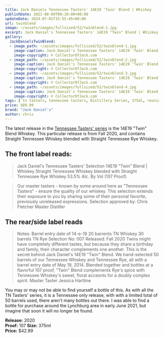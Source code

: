 ```yaml
---
title: Jack Daniels Tennessee Tasters' 14E19 'Twin' Blend | Whiskey
publishDate: 2021-08-09T00:10:00+00:00
updateDate: 2024-07-01T15:55:45+00:00
url: twinblend
image: ~/assets/images/fullsized/52/twinblend-1.jpg
excerpt: Jack Daniel's Tennessee Tasters' 14E19 "Twin" Blend | Whiskey
gallery:
  JackDanielsTwinBlend:
  - image_path: ~/assets/images/fullsized/52/twinblend-1.jpg
    image-caption: Jack Daniel's Tennessee Tasters' 14E19 'Twin' Blend | Whiskey
    image-copyright: © CollectorOfJack.com
  - image_path: ~/assets/images/fullsized/52/twinblend-2.jpg
    image-caption: Jack Daniel's Tennessee Tasters' 14E19 'Twin' Blend | Whiskey
    image-copyright: © CollectorOfJack.com
  - image_path: ~/assets/images/fullsized/52/twinblend-3.jpg
    image-caption: Jack Daniel's Tennessee Tasters' 14E19 'Twin' Blend | Whiskey
    image-copyright: © CollectorOfJack.com
  - image_path: ~/assets/images/fullsized/52/twinblend-4.jpg
    image-caption: Jack Daniel's Tennessee Tasters' 14E19 'Twin' Blend | Whiskey
    image-copyright: © CollectorOfJack.com
tags: [ tn tasters, tennessee tasters, Distillery Series, 375ml, reunion, Tasters Series Tasters, Tasters ]
price: $89.99
brand: "Jack Daniel's"
author: chris
---
```

The latest release in the [Tennessee Tasters' series](/series/tasters-distillery) is the 14E19 "Twin" Blend Whiskey. This particular release is from Fall 2020, and contains Straight Tennessee Whiskey blended with Straight Tennessee Rye Whiskey.

## The front label reads:
> Jack Daniel's Tennessee Tasters' Selection
> 14E19 "Twin" Blend | Whiskey
> Straight Tennessee Whiskey blended with Straight Tennessee Rye Whiskey
> 53.5% Alc. By Vol (107 Proof)

> Our master tasters - known by some around here as "Tennessee Tasters" - ensure the quality of our whiskey. This selection extends their exposure to you by sharing some of their personal favorite, previously unreleased expressions. Selection approved by: Chris Fletcher Master Distiller

## The rear/side label reads
> Notes: Barrel entry date of 14-e-19 20 barrents TN Whiskey 30 barrels TN Rye
> Selection No: 007
> Released: Fall 2020
> Twins might have completely different tastes, but because they share a birthday and family, their character complements one another. This is the secret behind Jack Daniel's 14E19 "Twin" Blend. We hand-selected 50 barrels of our Tennessee Whiskey and Tennessee Rye, all with a barrel entry date of May 19, 2014. Blended together and bottles at a flavorful 107 proof, "Twin" Blend complements Rye's spice with Tennessee Whiskey's sweet, floral accesnts for a doubly complex spirit. 
> Master Taster Jessica Hartline

You may or may not be able to find yourself a bottle of this. As with all the TN Tasters' series, it is a Tennessee only release, with with a limited total of 50 barrels used, there aren't many bottles out there. I was able to find a bottle for purchase around the Lynchburg area in early June 2021, but imagine that soon it will no longer be found.


**Release:** 2020  
**Proof:** 107
**Size:** 375ml  
**Price:** $42.99  



